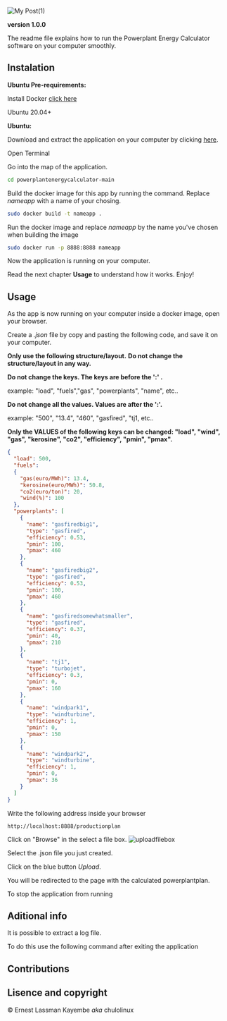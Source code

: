 ![My Post(1)](https://user-images.githubusercontent.com/65361748/120073861-6c55f000-c09a-11eb-82fd-58c42e8c02e2.png)


**version 1.0.0**

The readme file explains how to run the Powerplant Energy Calculator software on your computer smoothly.

## Instalation


**Ubuntu Pre-requirements:**

Install Docker [click here](https://docs.docker.com/engine/install/ubuntu/)

Ubuntu 20.04+

**Ubuntu:**

Download and extract the application on your computer by clicking [here](https://github.com/ernesto03/powerplantenergycalculator/archive/refs/heads/main.zip).

Open Terminal

Go into the map of the application.
```sh
cd powerplantenergycalculator-main
```
Build the docker image for this app by running the command. Replace *nameapp* with a name of your chosing.
```sh
sudo docker build -t nameapp .
```
Run the docker image and replace *nameapp* by the name you've chosen when building the image
```sh
sudo docker run -p 8888:8888 nameapp
```
Now the application is running on your computer.

Read the next chapter **Usage** to understand how it works.
Enjoy!


## Usage

As the app is now running on your computer inside a docker image, open your browser.

Create a *.json* file by copy and pasting the following code, and save it on your computer.

**Only use the following structure/layout.**
**Do not change the structure/layout in any way.**

**Do not change the keys. The keys are before the ':' .**

example: "load", "fuels","gas", "powerplants", "name", etc..

**Do not change all the values. Values are after the ':'.**

example: "500", "13.4", "460", "gasfired", "tj1, etc..

**Only the VALUES of the following keys can be changed: "load", "wind", "gas", "kerosine", "co2", "efficiency", "pmin", "pmax".**

```json
{
  "load": 500,
  "fuels":
  {
    "gas(euro/MWh)": 13.4,
    "kerosine(euro/MWh)": 50.8,
    "co2(euro/ton)": 20,
    "wind(%)": 100
  },
  "powerplants": [
    {
      "name": "gasfiredbig1",
      "type": "gasfired",
      "efficiency": 0.53,
      "pmin": 100,
      "pmax": 460
    },
    {
      "name": "gasfiredbig2",
      "type": "gasfired",
      "efficiency": 0.53,
      "pmin": 100,
      "pmax": 460
    },
    {
      "name": "gasfiredsomewhatsmaller",
      "type": "gasfired",
      "efficiency": 0.37,
      "pmin": 40,
      "pmax": 210
    },
    {
      "name": "tj1",
      "type": "turbojet",
      "efficiency": 0.3,
      "pmin": 0,
      "pmax": 160
    },
    {
      "name": "windpark1",
      "type": "windturbine",
      "efficiency": 1,
      "pmin": 0,
      "pmax": 150
    },
    {
      "name": "windpark2",
      "type": "windturbine",
      "efficiency": 1,
      "pmin": 0,
      "pmax": 36
    }
  ]
}
```


Write the following address inside your browser 
```
http://localhost:8888/productionplan
```

Click on "Browse" in the select a file box.
![uploadfilebox](https://user-images.githubusercontent.com/65361748/120082510-c28b5900-c0c3-11eb-89f7-a0065bb043b6.png)

Select the .json file you just created.

Click on the blue button *Upload*.

You will be redirected to the page with the calculated powerplantplan.

To stop the application from running


## Aditional info

It is possible to extract a log file.

To do this use the following command after exiting the application


## Contributions


## Lisence and copyright

© Ernest Lassman Kayembe *aka* chulolinux
